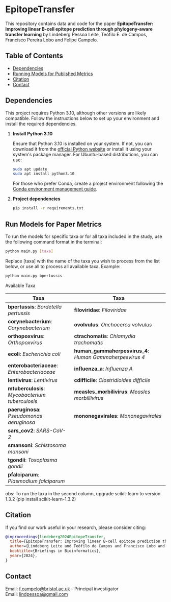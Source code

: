# EpitopeTransfer

This repository contains data and code for the paper **EpitopeTransfer: Improving linear B-cell epitope prediction through phylogeny-aware transfer learning** by Lindeberg Pessoa Leite, Teófilo E. de Campos, Francisco Pereira Lobo and Felipe Campelo.

## Table of Contents
- [Dependencies](#dependencies)
- [Running Models for Published Metrics](#run-models-for-paper-metrics)
- [Citation](#citation)
- [Contact](#contact)

## Dependencies

This project requires Python 3.10, although other versions are likely compatible. Follow the instructions below to set up your environment and install the required dependencies.


1. **Install Python 3.10**

   Ensure that Python 3.10 is installed on your system. If not, you can download it from the [official Python website](https://www.python.org/downloads/release/python-3100/) or install it using your system's package manager. For Ubuntu-based distributions, you can use:

   ```bash
   sudo apt update
   sudo apt install python3.10
   ```
   For those who prefer Conda, create a project environment following the [Conda environment management guide](https://conda.io/projects/conda/en/latest/user-guide/tasks/manage-environments.html).

2. **Project dependencies**

   ```bash
   pip install -r requirements.txt
   ```
## Run Models for Paper Metrics

To run the models for specific taxa or for all taxa included in the study, use the following command format in the terminal:

```bash
python main.py [taxa]
```
Replace [taxa] with the name of the taxa you wish to process from the list below, or use all to process all available taxa. Example:

```bash
python main.py bpertussis
```
Available Taxa

| **Taxa**                                  | **Taxa**                         |
|-------------------------------------------|---------------------------------------------|
| **bpertussis**: *Bordetella pertussis*    | **filoviridae**: *Filoviridae*              |
| **corynebacterium**: *Corynebacterium*    | **ovolvulus**: *Onchocerca volvulus*        |
| **orthopoxvirus**: *Orthopoxvirus*        | **ctrachomatis**: *Chlamydia trachomatis*   |
| **ecoli**: *Escherichia coli*             | **human_gammaherpesvirus_4**: *Human Gammaherpesvirus 4* |
| **enterobacteriaceae**: *Enterobacteriaceae* | **influenza_a**: *Influenza A*            |
| **lentivirus**: *Lentivirus*              | **cdifficile**: *Clostridioides difficile*  |
| **mtuberculosis**: *Mycobacterium tuberculosis* | **measles_morbilivirus**: *Measles morbillivirus* |
| **paeruginosa**: *Pseudomonas aeruginosa* | **mononegavirales**: *Mononegavirales*      |
| **sars_cov2**: *SARS-CoV-2*               |                                             |
| **smansoni**: *Schistosoma mansoni*       |                                             |
| **tgondii**: *Toxoplasma gondii*          |                                             |
| **pfalciparum**: *Plasmodium falciparum*  |                                             |


obs: To run the taxa in the second column, upgrade scikit-learn to version 1.3.2 (pip install scikit-learn-1.3.2)

## Citation 
   If you find our work useful in your research, please consider citing:
  ```bibtex
  @inproceedings{lindeberg2024EpitopeTransfer,
    title={EpitopeTransfer: Improving linear B-cell epitope prediction through phylogeny-aware transfer learning},
    author={Lindeberg Leite and Teófilo de Campos and Francisco Lobo and Felipe Campelo},
    booktitle={Briefings in Bioinformatics},
    year={2024},
  }
  ````
## Contact
Email: [f.campelo@bristol.ac.uk](mailto:f.campelo@bristol.ac.uk) - Principal investigator <br>
Email: [lindpessoa@gmail.com](mailto:lindpessoa@gmail.com)
